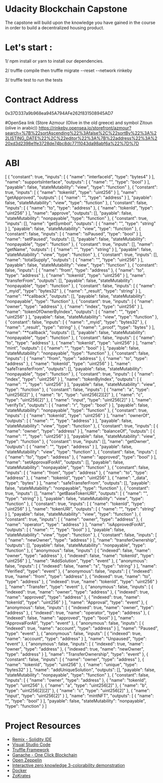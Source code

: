 # Udacity Blockchain Capstone

The capstone will build upon the knowledge you have gained in the course in order to build a decentralized housing product.

# Let's start :

1/ npm install or yarn to install our dependencies.

2/ truffle compile then truffle migrate --reset --network rinkeby

3/ truffle test to run the tests

# Contract Address

0x37D337a9b968ea945A794AFe262f831508945AD7

#OpenSea link (Store Azmour (Olive in the old greece) and symbol Zitoun (olive in arabic))
https://rinkeby.opensea.io/storefront/azmour?search=%7B%22sortAscending%22%3Afalse%2C%22sortBy%22%3A%22LISTING_DATE%22%2C%22editor%22%3A%7B%22address%22%3A%220xd3d2398e1fe3728de74bc8dc7711043da98abf6a%22%7D%7D

# ABI

[
{
"constant": true,
"inputs": [
{
"name": "interfaceId",
"type": "bytes4"
}
],
"name": "supportsInterface",
"outputs": [
{
"name": "",
"type": "bool"
}
],
"payable": false,
"stateMutability": "view",
"type": "function"
},
{
"constant": true,
"inputs": [
{
"name": "tokenId",
"type": "uint256"
}
],
"name": "getApproved",
"outputs": [
{
"name": "",
"type": "address"
}
],
"payable": false,
"stateMutability": "view",
"type": "function"
},
{
"constant": false,
"inputs": [
{
"name": "to",
"type": "address"
},
{
"name": "tokenId",
"type": "uint256"
}
],
"name": "approve",
"outputs": [],
"payable": false,
"stateMutability": "nonpayable",
"type": "function"
},
{
"constant": true,
"inputs": [],
"name": "getSymbol",
"outputs": [
{
"name": "",
"type": "string"
}
],
"payable": false,
"stateMutability": "view",
"type": "function"
},
{
"constant": false,
"inputs": [
{
"name": "isPaused",
"type": "bool"
}
],
"name": "setPaused",
"outputs": [],
"payable": false,
"stateMutability": "nonpayable",
"type": "function"
},
{
"constant": true,
"inputs": [],
"name": "getName",
"outputs": [
{
"name": "",
"type": "string"
}
],
"payable": false,
"stateMutability": "view",
"type": "function"
},
{
"constant": true,
"inputs": [],
"name": "totalSupply",
"outputs": [
{
"name": "",
"type": "uint256"
}
],
"payable": false,
"stateMutability": "view",
"type": "function"
},
{
"constant": false,
"inputs": [
{
"name": "from",
"type": "address"
},
{
"name": "to",
"type": "address"
},
{
"name": "tokenId",
"type": "uint256"
}
],
"name": "transferFrom",
"outputs": [],
"payable": false,
"stateMutability": "nonpayable",
"type": "function"
},
{
"constant": false,
"inputs": [
{
"name": "_myid",
"type": "bytes32"
},
{
"name": "_result",
"type": "string"
}
],
"name": "**callback",
"outputs": [],
"payable": false,
"stateMutability": "nonpayable",
"type": "function"
},
{
"constant": true,
"inputs": [
{
"name": "owner",
"type": "address"
},
{
"name": "index",
"type": "uint256"
}
],
"name": "tokenOfOwnerByIndex",
"outputs": [
{
"name": "",
"type": "uint256"
}
],
"payable": false,
"stateMutability": "view",
"type": "function"
},
{
"constant": false,
"inputs": [
{
"name": "_myid",
"type": "bytes32"
},
{
"name": "_result",
"type": "string"
},
{
"name": "_proof",
"type": "bytes"
}
],
"name": "**callback",
"outputs": [],
"payable": false,
"stateMutability": "nonpayable",
"type": "function"
},
{
"constant": false,
"inputs": [
{
"name": "to",
"type": "address"
},
{
"name": "tokenId",
"type": "uint256"
}
],
"name": "mint",
"outputs": [
{
"name": "",
"type": "bool"
}
],
"payable": false,
"stateMutability": "nonpayable",
"type": "function"
},
{
"constant": false,
"inputs": [
{
"name": "from",
"type": "address"
},
{
"name": "to",
"type": "address"
},
{
"name": "tokenId",
"type": "uint256"
}
],
"name": "safeTransferFrom",
"outputs": [],
"payable": false,
"stateMutability": "nonpayable",
"type": "function"
},
{
"constant": true,
"inputs": [
{
"name": "index",
"type": "uint256"
}
],
"name": "tokenByIndex",
"outputs": [
{
"name": "",
"type": "uint256"
}
],
"payable": false,
"stateMutability": "view",
"type": "function"
},
{
"constant": false,
"inputs": [
{
"name": "a",
"type": "uint256[2]"
},
{
"name": "b",
"type": "uint256[2][2]"
},
{
"name": "c",
"type": "uint256[2]"
},
{
"name": "input",
"type": "uint256[2]"
}
],
"name": "verifyTx",
"outputs": [
{
"name": "r",
"type": "bool"
}
],
"payable": false,
"stateMutability": "nonpayable",
"type": "function"
},
{
"constant": true,
"inputs": [
{
"name": "tokenId",
"type": "uint256"
}
],
"name": "ownerOf",
"outputs": [
{
"name": "",
"type": "address"
}
],
"payable": false,
"stateMutability": "view",
"type": "function"
},
{
"constant": true,
"inputs": [
{
"name": "owner",
"type": "address"
}
],
"name": "balanceOf",
"outputs": [
{
"name": "",
"type": "uint256"
}
],
"payable": false,
"stateMutability": "view",
"type": "function"
},
{
"constant": true,
"inputs": [],
"name": "getOwner",
"outputs": [
{
"name": "",
"type": "address"
}
],
"payable": false,
"stateMutability": "view",
"type": "function"
},
{
"constant": false,
"inputs": [
{
"name": "to",
"type": "address"
},
{
"name": "approved",
"type": "bool"
}
],
"name": "setApprovalForAll",
"outputs": [],
"payable": false,
"stateMutability": "nonpayable",
"type": "function"
},
{
"constant": false,
"inputs": [
{
"name": "from",
"type": "address"
},
{
"name": "to",
"type": "address"
},
{
"name": "tokenId",
"type": "uint256"
},
{
"name": "_data",
"type": "bytes"
}
],
"name": "safeTransferFrom",
"outputs": [],
"payable": false,
"stateMutability": "nonpayable",
"type": "function"
},
{
"constant": true,
"inputs": [],
"name": "getBaseTokenURI",
"outputs": [
{
"name": "",
"type": "string"
}
],
"payable": false,
"stateMutability": "view",
"type": "function"
},
{
"constant": true,
"inputs": [
{
"name": "tokenId",
"type": "uint256"
}
],
"name": "tokenURI",
"outputs": [
{
"name": "",
"type": "string"
}
],
"payable": false,
"stateMutability": "view",
"type": "function"
},
{
"constant": true,
"inputs": [
{
"name": "owner",
"type": "address"
},
{
"name": "operator",
"type": "address"
}
],
"name": "isApprovedForAll",
"outputs": [
{
"name": "",
"type": "bool"
}
],
"payable": false,
"stateMutability": "view",
"type": "function"
},
{
"constant": false,
"inputs": [
{
"name": "newOwner",
"type": "address"
}
],
"name": "transferOwnership",
"outputs": [],
"payable": false,
"stateMutability": "nonpayable",
"type": "function"
},
{
"anonymous": false,
"inputs": [
{
"indexed": false,
"name": "owner",
"type": "address"
},
{
"indexed": false,
"name": "tokenId",
"type": "uint256"
}
],
"name": "AddSolution",
"type": "event"
},
{
"anonymous": false,
"inputs": [
{
"indexed": false,
"name": "s",
"type": "string"
}
],
"name": "Verified",
"type": "event"
},
{
"anonymous": false,
"inputs": [
{
"indexed": true,
"name": "from",
"type": "address"
},
{
"indexed": true,
"name": "to",
"type": "address"
},
{
"indexed": true,
"name": "tokenId",
"type": "uint256"
}
],
"name": "Transfer",
"type": "event"
},
{
"anonymous": false,
"inputs": [
{
"indexed": true,
"name": "owner",
"type": "address"
},
{
"indexed": true,
"name": "approved",
"type": "address"
},
{
"indexed": true,
"name": "tokenId",
"type": "uint256"
}
],
"name": "Approval",
"type": "event"
},
{
"anonymous": false,
"inputs": [
{
"indexed": true,
"name": "owner",
"type": "address"
},
{
"indexed": true,
"name": "operator",
"type": "address"
},
{
"indexed": false,
"name": "approved",
"type": "bool"
}
],
"name": "ApprovalForAll",
"type": "event"
},
{
"anonymous": false,
"inputs": [
{
"indexed": true,
"name": "account",
"type": "address"
}
],
"name": "Paused",
"type": "event"
},
{
"anonymous": false,
"inputs": [
{
"indexed": true,
"name": "account",
"type": "address"
}
],
"name": "Unpaused",
"type": "event"
},
{
"anonymous": false,
"inputs": [
{
"indexed": true,
"name": "owner",
"type": "address"
},
{
"indexed": true,
"name": "newOwner",
"type": "address"
}
],
"name": "TransferOwnership",
"type": "event"
},
{
"constant": false,
"inputs": [
{
"name": "owner",
"type": "address"
},
{
"name": "tokenId",
"type": "uint256"
},
{
"name": "unique",
"type": "bytes32"
}
],
"name": "addUniqueSolution",
"outputs": [],
"payable": false,
"stateMutability": "nonpayable",
"type": "function"
},
{
"constant": false,
"inputs": [
{
"name": "owner",
"type": "address"
},
{
"name": "tokenId",
"type": "uint256"
},
{
"name": "a",
"type": "uint256[2]"
},
{
"name": "b",
"type": "uint256[2][2]"
},
{
"name": "c",
"type": "uint256[2]"
},
{
"name": "input",
"type": "uint256[2]"
}
],
"name": "mintNFT",
"outputs": [
{
"name": "",
"type": "bool"
}
],
"payable": false,
"stateMutability": "nonpayable",
"type": "function"
}
]

# Project Resources

- [Remix - Solidity IDE](https://remix.ethereum.org/)
- [Visual Studio Code](https://code.visualstudio.com/)
- [Truffle Framework](https://truffleframework.com/)
- [Ganache - One Click Blockchain](https://truffleframework.com/ganache)
- [Open Zeppelin ](https://openzeppelin.org/)
- [Interactive zero knowledge 3-colorability demonstration](http://web.mit.edu/~ezyang/Public/graph/svg.html)
- [Docker](https://docs.docker.com/install/)
- [ZoKrates](https://github.com/Zokrates/ZoKrates)
